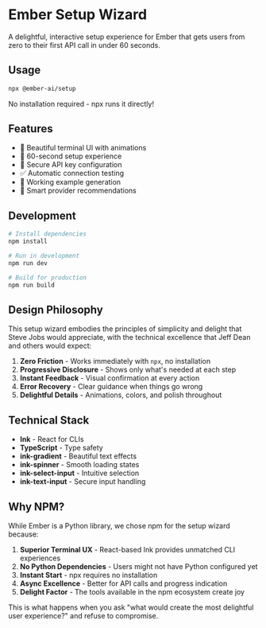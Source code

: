# Ember Setup Wizard

A delightful, interactive setup experience for Ember that gets users from zero to their first API call in under 60 seconds.

## Usage

```bash
npx @ember-ai/setup
```

No installation required - npx runs it directly!

## Features

- 🎨 Beautiful terminal UI with animations
- 🚀 60-second setup experience
- 🔐 Secure API key configuration
- ✅ Automatic connection testing
- 📝 Working example generation
- 🎯 Smart provider recommendations

## Development

```bash
# Install dependencies
npm install

# Run in development
npm run dev

# Build for production
npm run build
```

## Design Philosophy

This setup wizard embodies the principles of simplicity and delight that Steve Jobs would appreciate, with the technical excellence that Jeff Dean and others would expect:

1. **Zero Friction** - Works immediately with `npx`, no installation
2. **Progressive Disclosure** - Shows only what's needed at each step
3. **Instant Feedback** - Visual confirmation at every action
4. **Error Recovery** - Clear guidance when things go wrong
5. **Delightful Details** - Animations, colors, and polish throughout

## Technical Stack

- **Ink** - React for CLIs
- **TypeScript** - Type safety
- **ink-gradient** - Beautiful text effects
- **ink-spinner** - Smooth loading states
- **ink-select-input** - Intuitive selection
- **ink-text-input** - Secure input handling

## Why NPM?

While Ember is a Python library, we chose npm for the setup wizard because:

1. **Superior Terminal UX** - React-based Ink provides unmatched CLI experiences
2. **No Python Dependencies** - Users might not have Python configured yet
3. **Instant Start** - npx requires no installation
4. **Async Excellence** - Better for API calls and progress indication
5. **Delight Factor** - The tools available in the npm ecosystem create joy

This is what happens when you ask "what would create the most delightful user experience?" and refuse to compromise.